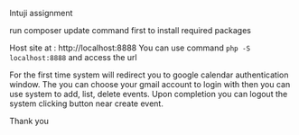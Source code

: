 Intuji assignment

run composer update command first to install required packages

Host site at : http://localhost:8888
    You can use command ` php -S localhost:8888 `
    and access the url

For the first time system will redirect you to google calendar authentication window.
The you can choose your gmail account to login with then you can use system to add, list, delete events.
Upon completion you can logout the system clicking button near create event.

Thank you